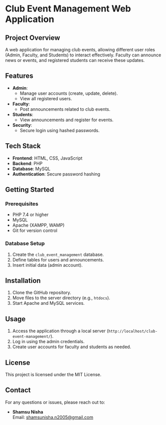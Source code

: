 # **Club Event Management Web Application**

## **Project Overview**
A web application for managing club events, allowing different user roles (Admin, Faculty, and Students) to interact effectively. Faculty can announce news or events, and registered students can receive these updates.

## **Features**
- **Admin**:
  - Manage user accounts (create, update, delete).
  - View all registered users.
- **Faculty**:
  - Post announcements related to club events.
- **Students**:
  - View announcements and register for events.
- **Security**:
  - Secure login using hashed passwords.

## **Tech Stack**
- **Frontend**: HTML, CSS, JavaScript
- **Backend**: PHP
- **Database**: MySQL
- **Authentication**: Secure password hashing

## **Getting Started**
### **Prerequisites**
- PHP 7.4 or higher
- MySQL
- Apache (XAMPP, WAMP)
- Git for version control

### **Database Setup**
1. Create the `club_event_management` database.
2. Define tables for users and announcements.
3. Insert initial data (admin account).

## **Installation**
1. Clone the GitHub repository.
2. Move files to the server directory (e.g., `htdocs`).
3. Start Apache and MySQL services.

## **Usage**
1. Access the application through a local server (`http://localhost/club-event-management/`).
2. Log in using the admin credentials.
3. Create user accounts for faculty and students as needed.

## **License**
This project is licensed under the MIT License.

## **Contact**
For any questions or issues, please reach out to:
- **Shamsu Nisha**  
  Email: shamsunisha.n2005@gmail.com  
  

